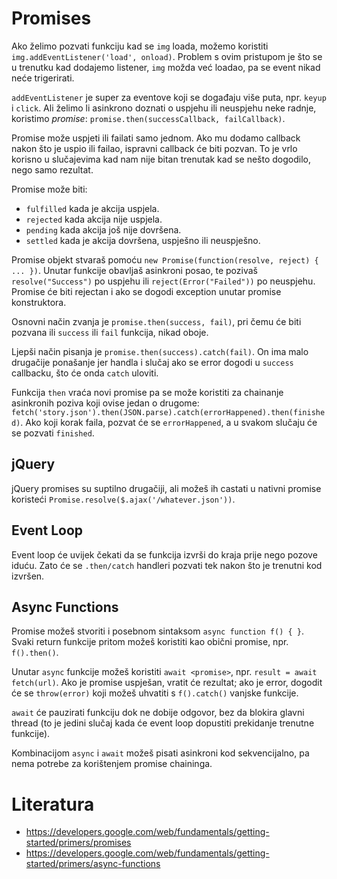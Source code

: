 # Promises

Ako želimo pozvati funkciju kad se `img` loada, možemo koristiti `img.addEventListener('load', onload)`. Problem s ovim pristupom je što se u trenutku kad dodajemo listener, `img` možda već loadao, pa se event nikad neće trigerirati.

`addEventListener` je super za eventove koji se događaju više puta, npr. `keyup` i `click`. Ali želimo li asinkrono doznati o uspjehu ili neuspjehu neke radnje, koristimo *promise*: `promise.then(successCallback, failCallback)`.

Promise može uspjeti ili failati samo jednom. Ako mu dodamo callback nakon što je uspio ili failao, ispravni callback će biti pozvan. To je vrlo korisno u slučajevima kad nam nije bitan trenutak kad se nešto dogodilo, nego samo rezultat.

Promise može biti:
* `fulfilled` kada je akcija uspjela.
* `rejected` kada akcija nije uspjela.
* `pending` kada akcija još nije dovršena.
* `settled` kada je akcija dovršena, uspješno ili neuspješno.

Promise objekt stvaraš pomoću `new Promise(function(resolve, reject) { ... })`. Unutar funkcije obavljaš asinkroni posao, te pozivaš `resolve("Success")` po uspjehu ili `reject(Error("Failed"))` po neuspjehu. Promise će biti rejectan i ako se dogodi exception unutar promise konstruktora.

Osnovni način zvanja je `promise.then(success, fail)`, pri čemu će biti pozvana ili `success` ili `fail` funkcija, nikad oboje.

Ljepši način pisanja je `promise.then(success).catch(fail)`. On ima malo drugačije ponašanje jer handla i slučaj ako se error dogodi u `success` callbacku, što će onda `catch` uloviti.

Funkcija `then` vraća novi promise pa se može koristiti za chainanje asinkronih poziva koji ovise jedan o drugome:
`fetch('story.json').then(JSON.parse).catch(errorHappened).then(finished)`. Ako koji korak faila, pozvat će se `errorHappened`, a u svakom slučaju će se pozvati `finished`.

## jQuery

jQuery promises su suptilno drugačiji, ali možeš ih castati u nativni promise koristeći `Promise.resolve($.ajax('/whatever.json'))`.

## Event Loop

Event loop će uvijek čekati da se funkcija izvrši do kraja prije nego pozove iduću. Zato će se `.then/catch` handleri pozvati tek nakon što je trenutni kod izvršen.

## Async Functions

Promise možeš stvoriti i posebnom sintaksom `async function f() { }`. Svaki return funkcije pritom možeš koristiti kao obični promise, npr. `f().then()`.

Unutar `async` funkcije možeš koristiti `await <promise>`, npr.
`result = await fetch(url)`. Ako je promise uspješan, vratit će rezultat; ako je error, dogodit će se `throw(error)` koji možeš uhvatiti s `f().catch()` vanjske funkcije.

`await` će pauzirati funkciju dok ne dobije odgovor, bez da blokira glavni thread (to je jedini slučaj kada će event loop dopustiti prekidanje trenutne funkcije).

Kombinacijom `async` i `await` možeš pisati asinkroni kod sekvencijalno, pa nema potrebe za korištenjem promise chaininga.

# Literatura

* https://developers.google.com/web/fundamentals/getting-started/primers/promises
* https://developers.google.com/web/fundamentals/getting-started/primers/async-functions
